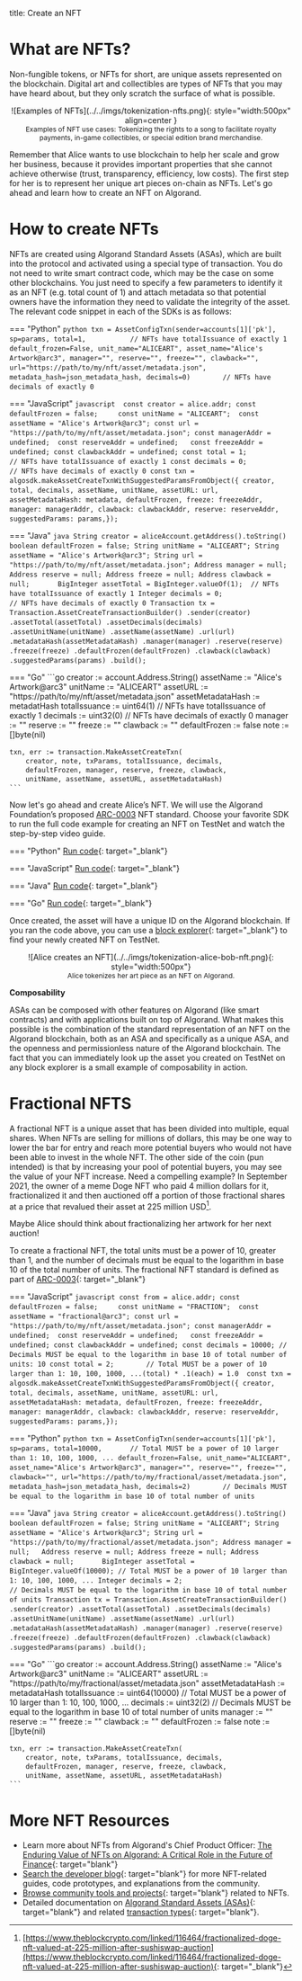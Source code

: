 title: Create an NFT

# What are NFTs?

Non-fungible tokens, or NFTs for short, are unique assets represented on the blockchain. Digital art and collectibles are types of NFTs that you may have heard about, but they only scratch the surface of what is possible. 

<center>
![Examples of NFTs](../../imgs/tokenization-nfts.png){: style="width:500px" align=center }
<figcaption style="font-size:12px">Examples of NFT use cases: Tokenizing the rights to a song to facilitate royalty payments, in-game collectibles, or special edition brand merchandise.</figcaption>
</center>

Remember that Alice wants to use blockchain to help her scale and grow her business, because it provides important properties that she cannot achieve otherwise (trust, transparency, efficiency, low costs). The first step for her is to represent her unique art pieces on-chain as NFTs. Let's go ahead and learn how to create an NFT on Algorand.

# How to create NFTs
NFTs are created using Algorand Standard Assets (ASAs), which are built into the protocol and activated using a special type of transaction. You do not need to write smart contract code, which may be the case on some other blockchains. You just need to specify a few parameters to identify it as an NFT (e.g. total count of 1) and attach metadata so that potential owners have the information they need to validate the integrity of the asset. The relevant code snippet in each of the SDKs is as follows:

=== "Python"
    ```python
    txn = AssetConfigTxn(sender=accounts[1]['pk'],
                         sp=params,
                         total=1,			// NFTs have totalIssuance of exactly 1
                         default_frozen=False,
                         unit_name="ALICEART",
                         asset_name="Alice's Artwork@arc3",
                         manager="",
                         reserve="",
                         freeze="",
                         clawback="",
                         url="https://path/to/my/nft/asset/metadata.json",
                         metadata_hash=json_metadata_hash,
                         decimals=0)		// NFTs have decimals of exactly 0
    ```

=== "JavaScript"
    ```javascript 
    const creator = alice.addr;
    const defaultFrozen = false;    
    const unitName = "ALICEART"; 
    const assetName = "Alice's Artwork@arc3";
    const url = "https://path/to/my/nft/asset/metadata.json";
    const managerAddr = undefined; 
    const reserveAddr = undefined;  
    const freezeAddr = undefined;
    const clawbackAddr = undefined;
    const total = 1;                // NFTs have totalIssuance of exactly 1
    const decimals = 0;             // NFTs have decimals of exactly 0
    const txn = algosdk.makeAssetCreateTxnWithSuggestedParamsFromObject({
        creator,
        total,
        decimals,
        assetName,
        unitName,
        assetURL: url,
        assetMetadataHash: metadata,
        defaultFrozen,
        freeze: freezeAddr,
        manager: managerAddr,
        clawback: clawbackAddr,
        reserve: reserveAddr,
        suggestedParams: params,});
    ```

=== "Java"
    ```java
        String creator = aliceAccount.getAddress().toString()
        boolean defaultFrozen = false;
        String unitName = "ALICEART";
        String assetName = "Alice's Artwork@arc3";
        String url = "https://path/to/my/nft/asset/metadata.json";
        Address manager = null;  
        Address reserve = null;
        Address freeze = null;
        Address clawback = null;      
        BigInteger assetTotal = BigInteger.valueOf(1);  // NFTs have totalIssuance of exactly 1
        Integer decimals = 0;                           // NFTs have decimals of exactly 0
        Transaction tx = Transaction.AssetCreateTransactionBuilder()
                .sender(creator)
                .assetTotal(assetTotal)
                .assetDecimals(decimals)
                .assetUnitName(unitName)
                .assetName(assetName)
                .url(url)
                .metadataHash(assetMetadataHash)
                .manager(manager)
                .reserve(reserve)
                .freeze(freeze)
                .defaultFrozen(defaultFrozen)
                .clawback(clawback)
                .suggestedParams(params)
                .build();	
    ```

=== "Go"
    ```go
    creator := account.Address.String()
	assetName := "Alice's Artwork@arc3"
	unitName := "ALICEART"
	assetURL := "https://path/to/my/nft/asset/metadata.json"
	assetMetadataHash := metadatHash
	totalIssuance := uint64(1)          // NFTs have totalIssuance of exactly 1
	decimals := uint32(0)               // NFTs have decimals of exactly 0
	manager := ""
	reserve := ""
	freeze := ""
	clawback := ""
	defaultFrozen := false
	note := []byte(nil)

    txn, err := transaction.MakeAssetCreateTxn(
		creator, note, txParams, totalIssuance, decimals,
		defaultFrozen, manager, reserve, freeze, clawback,
		unitName, assetName, assetURL, assetMetadataHash)
    ```


Now let's go ahead and create Alice’s NFT. We will use the Algorand Foundation’s proposed [ARC-0003](https://github.com/algorandfoundation/ARCs/blob/main/ARCs/arc-0003.md) NFT standard. Choose your favorite SDK to run the full code example for creating an NFT on TestNet and watch the step-by-step video guide.

=== "Python"
    [Run code](https://replit.com/@Algorand/CreateNFT#main.py){: target="_blank"}

=== "JavaScript"
    [Run code](https://replit.com/@Algorand/CreateNFTJavaScript#index.js){: target="_blank"}

=== "Java"
    [Run code](https://replit.com/@Algorand/CreateNFTJava#Main.java){: target="_blank"}

=== "Go"
    [Run code](https://replit.com/@Algorand/createNFTGo#main.go){: target="_blank"}

Once created, the asset will have a unique ID on the Algorand blockchain. If you ran the code above, you can use a [block explorer](../../../../ecosystem-projects/?tags=block-explorers){: target="_blank"} to find your newly created NFT on TestNet.

<center>
![Alice creates an NFT](../../imgs/tokenization-alice-bob-nft.png){: style="width:500px"}
<figcaption style="font-size:12px">Alice tokenizes her art piece as an NFT on Algorand.</figcaption>
</center>

**Composability**

ASAs can be composed with other features on Algorand (like smart contracts) and with applications built on top of Algorand. What makes this possible is the combination of the standard representation of an NFT on the Algorand blockchain, both as an ASA and specifically as a unique ASA, and the openness and permissionless nature of the Algorand blockchain. The fact that you can immediately look up the asset you created on TestNet on any block explorer is a small example of composability in action. 

# Fractional NFTS

A fractional NFT is a unique asset that has been divided into multiple, equal shares. When NFTs are selling for millions of dollars, this may be one way to lower the bar for entry and reach more potential buyers who would not have been able to invest in the whole NFT. The other side of the coin (pun intended) is that by increasing your pool of potential buyers, you may see the value of your NFT increase. Need a compelling example? In September 2021, the owner of a meme Doge NFT who paid 4 million dollars for it, fractionalized it and then auctioned off a portion of those fractional shares at a price that revalued their asset at 225 million USD[^1].

[^1]: [https://www.theblockcrypto.com/linked/116464/fractionalized-doge-nft-valued-at-225-million-after-sushiswap-auction](https://www.theblockcrypto.com/linked/116464/fractionalized-doge-nft-valued-at-225-million-after-sushiswap-auction){: target="_blank"}

Maybe Alice should think about fractionalizing her artwork for her next auction!
 
To create a fractional NFT, the total units must be a power of 10, greater than 1, and the number of decimals must be equal to the logarithm in base 10 of the total number of units. The fractional NFT standard is defined as part of [ARC-0003](https://github.com/algorandfoundation/ARCs/blob/main/ARCs/arc-0003.md){: target="_blank"}

=== "JavaScript"
	```javascript
    const from = alice.addr;
    const defaultFrozen = false;    
    const unitName = "FRACTION"; 
    const assetName = "fractional@arc3";
    const url = "https://path/to/my/nft/asset/metadata.json";
    const managerAddr = undefined; 
    const reserveAddr = undefined;  
    const freezeAddr = undefined;
    const clawbackAddr = undefined;
    const decimals = 10000; // Decimals MUST be equal to the logarithm in base 10 of total number of units: 10
    const total = 2;        // Total MUST be a power of 10 larger than 1: 10, 100, 1000, ...(total) * .1(each) = 1.0 
    const txn = algosdk.makeAssetCreateTxnWithSuggestedParamsFromObject({
        creator,
        total,
        decimals,
        assetName,
        unitName,
        assetURL: url,
        assetMetadataHash: metadata,
        defaultFrozen,
        freeze: freezeAddr,
        manager: managerAddr,
        clawback: clawbackAddr,
        reserve: reserveAddr,
        suggestedParams: params,});    
    ```

=== "Python"
    ```python
    txn = AssetConfigTxn(sender=accounts[1]['pk'],
                         sp=params,
                         total=10000,       // Total MUST be a power of 10 larger than 1: 10, 100, 1000, ...
                         default_frozen=False,
                         unit_name="ALICEART",
                         asset_name="Alice's Artwork@arc3",
                         manager="",
                         reserve="",
                         freeze="",
                         clawback="",
                         url="https://path/to/my/fractional/asset/metadata.json",
                         metadata_hash=json_metadata_hash,
                         decimals=2)		// Decimals MUST be equal to the logarithm in base 10 of total number of units
    ```

=== "Java"
    ```java
	    String creator = aliceAccount.getAddress().toString()
        boolean defaultFrozen = false;
        String unitName = "ALICEART";
        String assetName = "Alice's Artwork@arc3";
        String url = "https://path/to/my/fractional/asset/metadata.json";
        Address manager = null;  
        Address reserve = null;
        Address freeze = null;
        Address clawback = null;      
        BigInteger assetTotal = BigInteger.valueOf(10000); // Total MUST be a power of 10 larger than 1: 10, 100, 1000, ...
        Integer decimals = 2;                              // Decimals MUST be equal to the logarithm in base 10 of total number of units
        Transaction tx = Transaction.AssetCreateTransactionBuilder()
                .sender(creator)
                .assetTotal(assetTotal)
                .assetDecimals(decimals)
                .assetUnitName(unitName)
                .assetName(assetName)
                .url(url)
                .metadataHash(assetMetadataHash)
                .manager(manager)
                .reserve(reserve)
                .freeze(freeze)
                .defaultFrozen(defaultFrozen)
                .clawback(clawback)
                .suggestedParams(params)
                .build();	
    ```

=== "Go"
    ```go
    creator := account.Address.String()
	assetName := "Alice's Artwork@arc3"
	unitName := "ALICEART"
	assetURL := "https://path/to/my/fractional/asset/metadata.json"
	assetMetadataHash := metadataHash
	totalIssuance := uint64(10000)      // Total MUST be a power of 10 larger than 1: 10, 100, 1000, ...
	decimals := uint32(2)               // Decimals MUST be equal to the logarithm in base 10 of total number of units
	manager := ""
	reserve := ""
	freeze := ""
	clawback := ""
	defaultFrozen := false
	note := []byte(nil)

    txn, err := transaction.MakeAssetCreateTxn(
		creator, note, txParams, totalIssuance, decimals,
		defaultFrozen, manager, reserve, freeze, clawback,
		unitName, assetName, assetURL, assetMetadataHash)
    ```

# More NFT Resources

- Learn more about NFTs from Algorand's Chief Product Officer: [The Enduring Value of NFTs on Algorand: A Critical Role in the Future of Finance](https://www.algorand.com/resources/blog/the-enduring-value-of-nfts-on-algorand){: target="blank"}
- [Search the developer blog](../../../../blog/?query=nfts){: target="blank"} for more NFT-related guides, code prototypes, and explanations from the community.
- [Browse community tools and projects](../../../../ecosystem-projects/?tags=nfts){: target="blank"} related to NFTs.
- Detailed documentation on [Algorand Standard Assets (ASAs)](../../../get-details/asa/){: target="blank"} and related [transaction types](../../../get-details/transactions/#asset-configuration-transaction){: target="blank"}.
